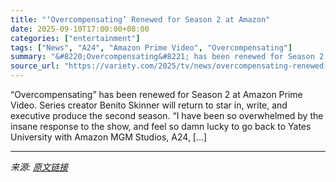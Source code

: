 ```yaml
---
title: "‘Overcompensating’ Renewed for Season 2 at Amazon"
date: 2025-09-10T17:00:00+08:00
categories: ["entertainment"]
tags: ["News", "A24", "Amazon Prime Video", "Overcompensating"]
summary: "&#8220;Overcompensating&#8221; has been renewed for Season 2 at Amazon Prime Video. Series creator Benito Skinner will return to star in, write, and executive produce the second season. &#8220;I have "
source_url: "https://variety.com/2025/tv/news/overcompensating-renewed-season-2-amazon-1236514143/"
---
```


&#8220;Overcompensating&#8221; has been renewed for Season 2 at Amazon Prime Video. Series creator Benito Skinner will return to star in, write, and executive produce the second season. &#8220;I have been so overwhelmed by the insane response to the show, and feel so damn lucky to go back to Yates University with Amazon MGM Studios, A24, [&#8230;]

---

*来源: [原文链接](https://variety.com/2025/tv/news/overcompensating-renewed-season-2-amazon-1236514143/)*
